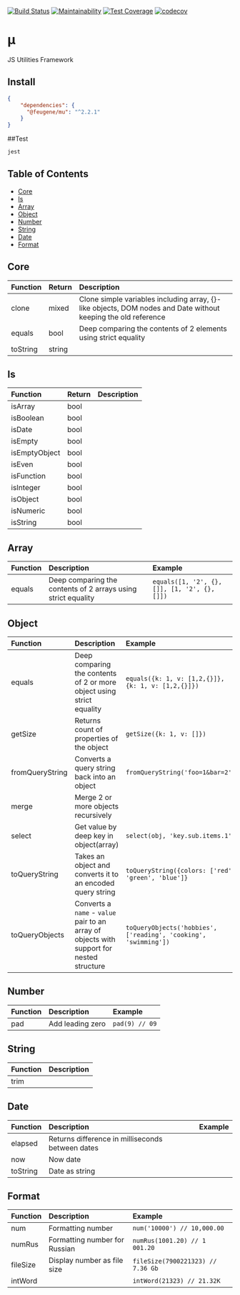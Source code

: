 [![Build Status](https://travis-ci.org/efureev/mu.svg?branch=master)](https://travis-ci.org/efureev/mu)
[![Maintainability](https://api.codeclimate.com/v1/badges/0279a1deefdae66f9e66/maintainability)](https://codeclimate.com/github/efureev/mu/maintainability)
[![Test Coverage](https://api.codeclimate.com/master/badges/0279a1deefdae66f9e66/test_coverage)](https://codeclimate.com/github/efureev/mu/test_coverage)
[![codecov](https://codecov.io/gh/efureev/mu/branch/master/graph/badge.svg)](https://codecov.io/gh/efureev/mu)

# µ
JS Utilities Framework

## Install
```json
{
    "dependencies": {
      "@feugene/mu": "^2.2.1"
    }
}
```

##Test
```bash
jest
```

## Table of Contents

- [Core](#core)
- [Is](#is)
- [Array](#array)
- [Object](#object)
- [Number](#number)
- [String](#string)
- [Date](#date)
- [Format](#format)

## Core
Function | Return | Description
:--- | :--- | :---
clone | mixed | Clone simple variables including array, {}-like objects, DOM nodes and Date without keeping the old reference
equals | bool |Deep comparing the contents of 2 elements using strict equality
toString | string

## Is
Function | Return | Description
:--- | :---| :---
isArray | bool
isBoolean | bool
isDate | bool
isEmpty | bool
isEmptyObject | bool
isEven | bool
isFunction | bool
isInteger | bool
isObject | bool
isNumeric | bool
isString | bool

## Array
Function | Description | Example
:--- | :---| :---
equals | Deep comparing the contents of 2 arrays using strict equality| `equals([1, '2', {}, []], [1, '2', {}, []])`

## Object
Function | Description | Example
:--- | :--- | :--- 
equals | Deep comparing the contents of 2 or more object using strict equality | `equals({k: 1, v: [1,2,{}]}, {k: 1, v: [1,2,{}]})`
getSize | Returns count of properties of the object | `getSize({k: 1, v: []})`
fromQueryString | Converts a query string back into an object | `fromQueryString('foo=1&bar=2')`
merge | Merge 2 or more objects recursively |  | `merge({k: 1}, {v: 'test'}, {k: 2})`
select | Get value by deep key in object(array) | `select(obj, 'key.sub.items.1')`
toQueryString | Takes an object and converts it to an encoded query string | `toQueryString({colors: ['red', 'green', 'blue']}`
toQueryObjects | Converts a `name` - `value` pair to an array of objects with support for nested structure | `toQueryObjects('hobbies', ['reading', 'cooking', 'swimming'])`
      
## Number
Function | Description | Example
:--- | :--- | :---
pad | Add leading zero | `pad(9) // 09`

## String
Function | Description
:--- | :---
trim |

## Date
Function | Description | Example
:--- | :---| :---
elapsed | Returns difference in milliseconds between dates
now | Now date
toString | Date as string

## Format
Function | Description | Example
:--- | :---| :---
num | Formatting number | `num('10000') // 10,000.00`
numRus | Formatting number for Russian | `numRus(1001.20) // 1 001.20`
fileSize | Display number as file size | `fileSize(7900221323) // 7.36 Gb`
intWord | | `intWord(21323) // 21.32K`
